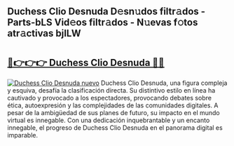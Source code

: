 ## Duchess Clio Desnuda D𝚎sn𝚞dos filtr𝚊dos - Parts-bLS Vid𝚎os filtr𝚊dos - N𝚞evas f𝚘tos atr𝚊ctivas bjILW

# <h2><a href="http://mbcvk9g.tromn.icu/?c=Duchess+Clio+Desnuda">🔗👉👉👉 Duchess Clio Desnuda 🔗🔗</a></h2>

[![Duchess Clio Desnuda nuevo](https://i.imgur.com/pEAQMta.gif)](http://mbcvk9g.tromn.icu/?c=Duchess+Clio+Desnuda)
Duchess Clio Desnuda, una figura compleja y esquiva, desafía la clasificación directa. Su distintivo estilo en línea ha cautivado y provocado a los espectadores, provocando debates sobre ética, autoexpresión y las complejidades de las comunidades digitales. A pesar de la ambigüedad de sus planes de futuro, su impacto en el mundo virtual es innegable. Con una dedicación inquebrantable y un encanto innegable, el progreso de Duchess Clio Desnuda en el panorama digital es imparable.

